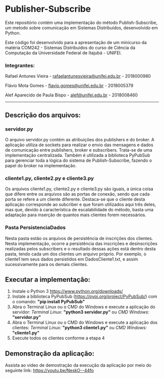 # Publisher-Subscribe

Este repositório contém uma implementação do método Publish-Subscribe, um metodo sobre comunicação em Sistemas Distribuídos, desenvolvido em Python. 

Este código foi desenvolvido para a apresentação de um minicurso da matéria COM242 - Sistemas Distribuídos do curso de Ciência da Computação da Universidade Federal de Itajubá - UNIFEI.

### Integrantes: 

Rafael Antunes Vieira - rafaelantunesvieira@unifei.edu.br - 2018000980

Flávio Mota Gomes - flavio.gomes@unifei.edu.br - 2018005379

Alef Aparecido de Paula Bispo - alef@unifei.edu.br - 2018008460

____________________________________________________________________________________________________

## Descrição dos arquivos:
###  servidor.py
O arquivo servidor.py contém as atribuições dos publishers e do broker. A aplicação utiliza de sockets para realizar o envio das mensagens e dados de comunicação entre publishers, broker e subscribers. Trata-se de uma implementação centralizada. Também é utilizada a biblioteca PyPubSub para gerenciar toda a lógica do sistema de Publish-Subscribe, fazendo o papel do broker na implementação.

###  cliente1.py, cliente2.py e cliente3.py
Os arquivos cliente1.py, cliente2.py e cliente3.py são iguais, a única coisa que difere entre os arquivos são as portas de conexão, sendo que cada porta se refere a um cliente diferente. Destaca-se que o cliente desta aplicação corresponde ao subcriber e que foram utilizados aqui três deles, mas que, devido à característica de escalabilidade do método, basta uma adaptação para inserção de quantos mais clientes forem necessários.

###  Pasta PersistenciaDados
Nesta pasta estão os arquivos de persistência de inscrições dos clientes. Nesta implementação, ocorre a persistência das inscrições e desinscrições realizadas pelos subscribers e o resultado dessas ações está dentro desta pasta, tendo cada um dos clientes um arquivo próprio. Por exemplo, o cliente1 tem seus dados persistidos em DadosCliente1.txt, e assim sucessivamente para os demais clientes.

## Executar a implementação:

1. Instale o Python 3 https://www.python.org/downloads/ 
2. Instale a biblioteca PyPubSub (https://pypi.org/project/PyPubSub/) com o comando: **"pip install PyPubSub"**
3. Abra o Terminal Linux ou o CMD do Windows e execute a aplicação do servidor: _Terminal Linux:_ **"python3 servidor.py"** ou _CMD Windows:_ **"servidor.py"**
4. Abra o Terminal Linux ou o CMD do Windows e execute a aplicação dos clientes: _Terminal Linux:_ **"python3 cliente1.py"** ou _CMD Windows:_ **"cliente1.py"**
5. Execute todos os clientes conforme a etapa 4

## Demonstração da aplicação:

Assista ao video de demostração da execução da aplicação por meio do seguinte link: https://youtu.be/NeskO--44fo


